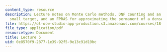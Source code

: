 ```yaml
---
content_type: resource
description: Lecture notes on Monte Carlo methods, DNF counting and an exponentially
  small target, and an FPRAS for approximating the permanent of a dense graph.
file: https://ol-ocw-studio-app-production.s3.amazonaws.com/courses/18-409-topics-in-theoretical-computer-science-an-algorithmists-toolkit-fall-2009/0e8570f928771e3992f59e13c91d19bc_MIT18_409F09_scribe5.pdf
file_type: application/pdf
resourcetype: Document
title: Lecture 5
uid: 0e8570f9-2877-1e39-92f5-9e13c91d19bc
---
```

